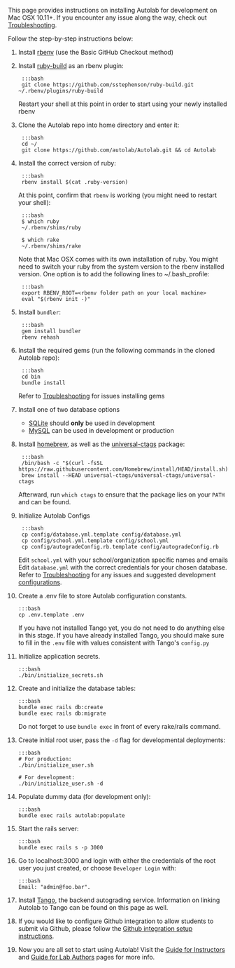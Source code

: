 This page provides instructions on installing Autolab for development on Mac OSX 10.11+. If you encounter any issue along the way, check out [Troubleshooting](/installation/troubleshoot).

Follow the step-by-step instructions below:

1. Install <a href="https://github.com/sstephenson/rbenv" target="_blank">rbenv</a> (use the Basic GitHub Checkout method)

2. Install <a href="https://github.com/sstephenson/ruby-build" target="_blank">ruby-build</a> as an rbenv plugin:

        :::bash
        git clone https://github.com/sstephenson/ruby-build.git ~/.rbenv/plugins/ruby-build

    Restart your shell at this point in order to start using your newly installed rbenv

3. Clone the Autolab repo into home directory and enter it:

        :::bash
        cd ~/
        git clone https://github.com/autolab/Autolab.git && cd Autolab

4. Install the correct version of ruby:

        :::bash
        rbenv install $(cat .ruby-version)

    At this point, confirm that `rbenv` is working (you might need to restart your shell):

        :::bash
        $ which ruby
        ~/.rbenv/shims/ruby

        $ which rake
        ~/.rbenv/shims/rake
    Note that Mac OSX comes with its own installation of ruby. You might need to switch your ruby from
    the system version to the rbenv installed version. One option is to add the following lines to ~/.bash_profile:
    
        :::bash
        export RBENV_ROOT=<rbenv folder path on your local machine>
        eval "$(rbenv init -)"

5. Install `bundler`:

        :::bash
        gem install bundler
        rbenv rehash

6. Install the required gems (run the following commands in the cloned Autolab repo):

        :::bash
        cd bin
        bundle install

    Refer to [Troubleshooting](/installation/troubleshoot) for issues installing gems

7. Install one of two database options

    -   <a href="https://www.tutorialspoint.com/sqlite/sqlite_installation.htm" target="_blank">SQLite</a> should **only** be used in development
    -   <a href="https://dev.mysql.com/doc/refman/5.7/en/osx-installation-pkg.html" target="_blank">MySQL</a> can be used in development or production

8. Install <a href="https://brew.sh/" target="_blank">homebrew</a>, as well as the <a href="https://github.com/universal-ctags/homebrew-universal-ctags" target="_blank">universal-ctags</a> package:

        :::bash
        /bin/bash -c "$(curl -fsSL https://raw.githubusercontent.com/Homebrew/install/HEAD/install.sh)"
        brew install --HEAD universal-ctags/universal-ctags/universal-ctags

    Afterward, run `which ctags` to ensure that the package lies on your `PATH` and can be found.

9. Initialize Autolab Configs

        :::bash
        cp config/database.yml.template config/database.yml
        cp config/school.yml.template config/school.yml
        cp config/autogradeConfig.rb.template config/autogradeConfig.rb

    Edit `school.yml` with your school/organization specific names and emails
    Edit `database.yml` with the correct credentials for your chosen database. Refer to [Troubleshooting](/installation/troubleshoot) for any issues and suggested development [configurations](/installation/troubleshoot/#suggested-development-configuration-for-configdatabaseyml).

10. Create a .env file to store Autolab configuration constants. 

        :::bash
        cp .env.template .env

    If you have not installed Tango yet, you do not need to do anything else in this stage. If you have already installed Tango, you should make sure to fill in the `.env` file with values consistent with Tango's `config.py`

11. Initialize application secrets.

        :::bash
        ./bin/initialize_secrets.sh

12. Create and initialize the database tables:

        :::bash
        bundle exec rails db:create
        bundle exec rails db:migrate

    Do not forget to use `bundle exec` in front of every rake/rails command.

13. Create initial root user, pass the `-d` flag for developmental deployments:

        :::bash
        # For production:
        ./bin/initialize_user.sh

        # For development:
        ./bin/initialize_user.sh -d

14. Populate dummy data (for development only):

        :::bash
        bundle exec rails autolab:populate

15. Start the rails server:

        :::bash
        bundle exec rails s -p 3000

16. Go to localhost:3000 and login with either the credentials of the root user you just created, or choose `Developer Login` with:

        :::bash
        Email: "admin@foo.bar".

17. Install [Tango](/installation/tango), the backend autograding service. Information on linking Autolab to Tango can be found on this page
as well.

18. If you would like to configure Github integration to allow students to submit via Github, please follow the [Github integration setup instructions](/installation/github_integration).

19. Now you are all set to start using Autolab! Visit the [Guide for Instructors](/instructors) and [Guide for Lab Authors](/lab) pages for more info.